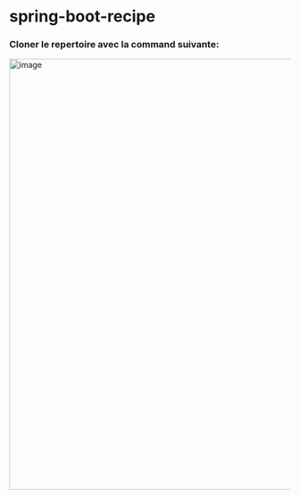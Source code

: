 # spring-boot-recipe

### Cloner le repertoire avec la command suivante:
 
 <img width="771" alt="image" src="https://github.com/user-attachments/assets/b6217ba3-f65a-4dae-be54-887f0e38152a">
